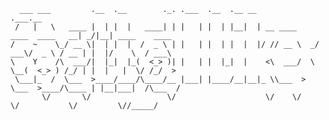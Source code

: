       ___ ___         .__  .__        ._. .___  .__  .__ __                             .___.__                
     /   |   \   ____ |  | |  |   ____| | |   | |  | |__|  | __ ____     ____  ____   __| _/|__| ____    ____  
    /    ~    \_/ __ \|  | |  |  /  _ \ | |   | |  | |  |  |/ // __ \  _/ ___\/  _ \ / __ | |  |/    \  / ___\ 
    \    Y    /\  ___/|  |_|  |_(  <_> )| |   | |  |_|  |    <\  ___/  \  \__(  <_> ) /_/ | |  |   |  \/ /_/  >
     \___|_  /  \___  >____/____/\____/__ |___| |____/__|__|_ \\___  >  \___  >____/\____ | |__|___|  /\___  / 
           \/       \/                 \/                    \/    \/       \/           \/         \//_____/  
